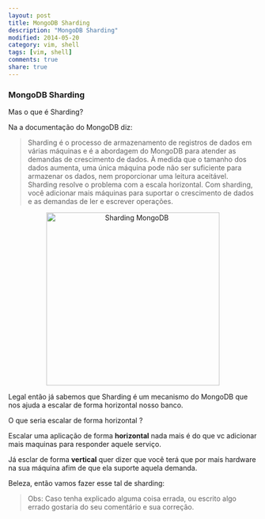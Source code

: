 ```yaml
---
layout: post
title: MongoDB Sharding
description: "MongoDB Sharding"
modified: 2014-05-20
category: vim, shell
tags: [vim, shell]
comments: true
share: true
---
```


### MongoDB Sharding

Mas o que é Sharding?

Na a documentação do MongoDB diz:

> Sharding é o processo de armazenamento de registros de dados em várias
máquinas e é a abordagem do MongoDB para atender as demandas de crescimento de dados.
À medida que o tamanho dos dados aumenta, uma única máquina pode não ser suficiente
para armazenar os dados, nem proporcionar uma leitura aceitável.
Sharding resolve o problema com a escala horizontal.
Com sharding, você adicionar mais máquinas para suportar o crescimento de dados
e as demandas de ler e escrever operações.

<p style="text-align: center;">
<img src="{{site.baseurl}}/img/posts/sharded-collection-mongodb.png" alt="Sharding MongoDB" style="height:350px;">
</p>


Legal então já sabemos que Sharding é um mecanismo do MongoDB que nos ajuda a escalar de forma horizontal nosso banco.

O que seria escalar de forma horizontal ?

Escalar uma aplicação de forma **horizontal** nada mais é do que vc adicionar mais maquinas para responder aquele serviço.

Já esclar de forma **vertical** quer dizer que você terá que por mais hardware na sua máquina afim de que ela suporte aquela demanda.

Beleza, então vamos fazer esse tal de sharding:



> Obs: Caso tenha explicado alguma coisa errada, ou escrito algo errado gostaria do seu comentário e sua correção.
